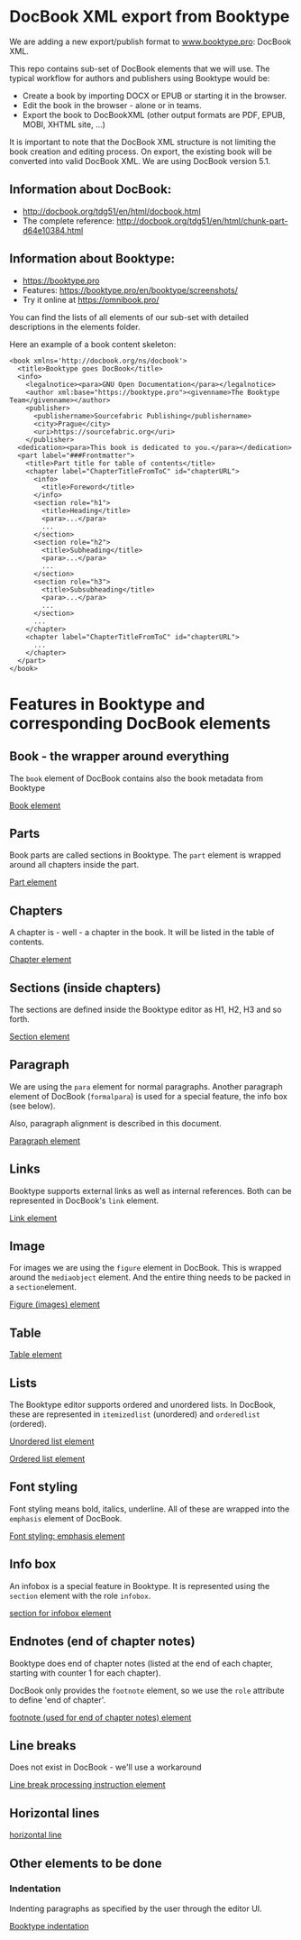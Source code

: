 # DocBook XML export from Booktype

We are adding a new export/publish format to www.booktype.pro: DocBook XML.

This repo contains sub-set of DocBook elements that we will use. The typical workflow for authors and publishers using Booktype would be:

* Create a book by importing DOCX or EPUB or starting it in the browser.
* Edit the book in the browser - alone or in teams.
* Export the book to DocBookXML (other output formats are PDF, EPUB, MOBI, XHTML site, ...)

It is important to note that the DocBook XML structure is not limiting the book creation and editing process. On export, the existing book will be converted into valid DocBook XML. We are using DocBook version 5.1.

## Information about DocBook:
* http://docbook.org/tdg51/en/html/docbook.html
* The complete reference: http://docbook.org/tdg51/en/html/chunk-part-d64e10384.html

## Information about Booktype:
* https://booktype.pro
* Features: https://booktype.pro/en/booktype/screenshots/
* Try it online at https://omnibook.pro/

You can find the lists of all elements of our sub-set with detailed descriptions in the elements folder. 

Here an example of a book content skeleton:
```
<book xmlns='http://docbook.org/ns/docbook'>
  <title>Booktype goes DocBook</title>
  <info>
    <legalnotice><para>GNU Open Documentation</para></legalnotice>
    <author xml:base="https://booktype.pro"><givenname>The Booktype Team</givenname></author>
    <publisher>
      <publishername>Sourcefabric Publishing</publishername>
      <city>Prague</city>
      <uri>https://sourcefabric.org</uri>
    </publisher>
  <dedication><para>This book is dedicated to you.</para></dedication>
  <part label="###Frontmatter"> 
    <title>Part title for table of contents</title> 
    <chapter label="ChapterTitleFromToC" id="chapterURL">
      <info>
        <title>Foreword</title>
      </info>
      <section role="h1">
        <title>Heading</title>
        <para>...</para>
        ...
      </section>
      <section role="h2">
        <title>Subheading</title>
        <para>...</para>
        ...
      </section>
      <section role="h3">
        <title>Subsubheading</title>
        <para>...</para>
        ...
      </section>
      ...
    </chapter>
    <chapter label="ChapterTitleFromToC" id="chapterURL">
      ...
    </chapter>
  </part>
</book>
```

# Features in Booktype and corresponding DocBook elements

## Book - the wrapper around everything

The `book` element of DocBook contains also the book metadata from Booktype

[Book element](elements/book.md)

## Parts

Book parts are called sections in Booktype. 
The `part` element is wrapped around all chapters inside the part. 

[Part element](elements/part.md)

## Chapters

A chapter is - well - a chapter in the book.
It will be listed in the table of contents.

[Chapter element](elements/chapter.md) 

## Sections (inside chapters) 

The sections are defined inside the Booktype editor as H1, H2, H3 and so forth.

[Section element](elements/section.md) 

## Paragraph

We are using the `para` element for normal paragraphs. 
Another paragraph element of DocBook (`formalpara`) is used for a special feature, the info box (see below).

Also, paragraph alignment is described in this document.

[Paragraph element](elements/para.md) 

## Links

Booktype supports external links as well as internal references. 
Both can be represented in DocBook's `link` element.

[Link element](elements/link.md) 

## Image

For images we are using the `figure` element in DocBook. 
This is wrapped around the `mediaobject` element.
And the entire thing needs to be packed in a `section`element.

[Figure (images) element](elements/figure.md) 

## Table

[Table element](elements/table.md) 

## Lists

The Booktype editor supports ordered and unordered lists. 
In DocBook, these are represented in `itemizedlist` (unordered)
and `orderedlist` (ordered).

[Unordered list element](elements/itemizedlist.md) 

[Ordered list element](elements/orderedlist.md) 

## Font styling

Font styling means bold, italics, underline.
All of these are wrapped into the `emphasis` element of DocBook.

[Font styling: emphasis element](elements/emphasis.md) 

## Info box

An infobox is a special feature in Booktype.
It is represented using the `section` element
with the role `infobox`.

[section for infobox element](elements/section_for-box.md) 

## Endnotes (end of chapter notes)

Booktype does end of chapter notes (listed at the end of each chapter, 
starting with counter 1 for each chapter).

DocBook only provides the `footnote` element, so we use the 
`role` attribute to define 'end of chapter'.

[footnote (used for end of chapter notes) element](elements/footnote.md) 

## Line breaks

Does not exist in DocBook - we'll use a workaround

[Line break processing instruction element](elements/linebreak.md) 

## Horizontal lines

[horizontal line](elements/horizontalline.md) 

## Other elements to be done

### Indentation

Indenting paragraphs as specified by the user through the editor UI.

[Booktype indentation](booktype-features-todo/booktype-indentation.md) 
